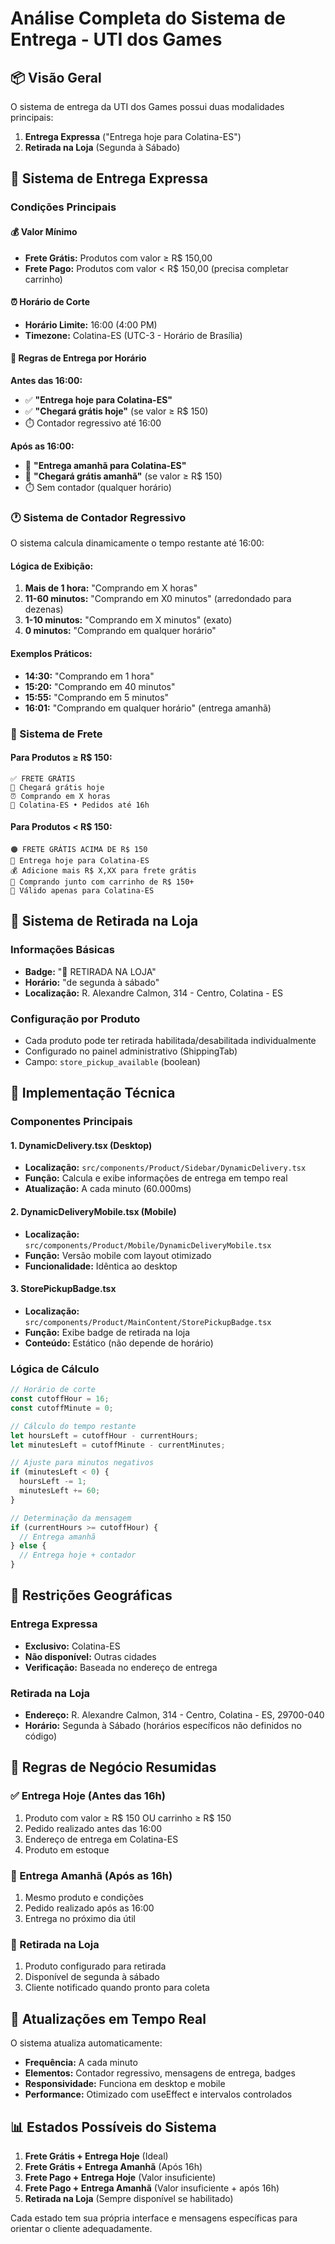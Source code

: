 # Análise Completa do Sistema de Entrega - UTI dos Games

## 📦 Visão Geral

O sistema de entrega da UTI dos Games possui duas modalidades principais:
1. **Entrega Expressa** ("Entrega hoje para Colatina-ES")
2. **Retirada na Loja** (Segunda à Sábado)

## 🚚 Sistema de Entrega Expressa

### Condições Principais

#### 💰 Valor Mínimo
- **Frete Grátis:** Produtos com valor ≥ R$ 150,00
- **Frete Pago:** Produtos com valor < R$ 150,00 (precisa completar carrinho)

#### ⏰ Horário de Corte
- **Horário Limite:** 16:00 (4:00 PM)
- **Timezone:** Colatina-ES (UTC-3 - Horário de Brasília)

#### 📅 Regras de Entrega por Horário

**Antes das 16:00:**
- ✅ **"Entrega hoje para Colatina-ES"**
- ✅ **"Chegará grátis hoje"** (se valor ≥ R$ 150)
- ⏱️ Contador regressivo até 16:00

**Após as 16:00:**
- 📅 **"Entrega amanhã para Colatina-ES"**
- 📅 **"Chegará grátis amanhã"** (se valor ≥ R$ 150)
- ⏱️ Sem contador (qualquer horário)

### 🕐 Sistema de Contador Regressivo

O sistema calcula dinamicamente o tempo restante até 16:00:

#### Lógica de Exibição:
1. **Mais de 1 hora:** "Comprando em X horas"
2. **11-60 minutos:** "Comprando em X0 minutos" (arredondado para dezenas)
3. **1-10 minutos:** "Comprando em X minutos" (exato)
4. **0 minutos:** "Comprando em qualquer horário"

#### Exemplos Práticos:
- **14:30:** "Comprando em 1 hora"
- **15:20:** "Comprando em 40 minutos"
- **15:55:** "Comprando em 5 minutos"
- **16:01:** "Comprando em qualquer horário" (entrega amanhã)

### 💸 Sistema de Frete

#### Para Produtos ≥ R$ 150:
```
✅ FRETE GRÁTIS
🚚 Chegará grátis hoje
⏰ Comprando em X horas
📍 Colatina-ES • Pedidos até 16h
```

#### Para Produtos < R$ 150:
```
🟠 FRETE GRÁTIS ACIMA DE R$ 150
🚚 Entrega hoje para Colatina-ES
💰 Adicione mais R$ X,XX para frete grátis
📍 Comprando junto com carrinho de R$ 150+
📍 Válido apenas para Colatina-ES
```

## 🏪 Sistema de Retirada na Loja

### Informações Básicas
- **Badge:** "🏪 RETIRADA NA LOJA"
- **Horário:** "de segunda à sábado"
- **Localização:** R. Alexandre Calmon, 314 - Centro, Colatina - ES

### Configuração por Produto
- Cada produto pode ter retirada habilitada/desabilitada individualmente
- Configurado no painel administrativo (ShippingTab)
- Campo: `store_pickup_available` (boolean)

## 🔧 Implementação Técnica

### Componentes Principais

#### 1. DynamicDelivery.tsx (Desktop)
- **Localização:** `src/components/Product/Sidebar/DynamicDelivery.tsx`
- **Função:** Calcula e exibe informações de entrega em tempo real
- **Atualização:** A cada minuto (60.000ms)

#### 2. DynamicDeliveryMobile.tsx (Mobile)
- **Localização:** `src/components/Product/Mobile/DynamicDeliveryMobile.tsx`
- **Função:** Versão mobile com layout otimizado
- **Funcionalidade:** Idêntica ao desktop

#### 3. StorePickupBadge.tsx
- **Localização:** `src/components/Product/MainContent/StorePickupBadge.tsx`
- **Função:** Exibe badge de retirada na loja
- **Conteúdo:** Estático (não depende de horário)

### Lógica de Cálculo

```typescript
// Horário de corte
const cutoffHour = 16;
const cutoffMinute = 0;

// Cálculo do tempo restante
let hoursLeft = cutoffHour - currentHours;
let minutesLeft = cutoffMinute - currentMinutes;

// Ajuste para minutos negativos
if (minutesLeft < 0) {
  hoursLeft -= 1;
  minutesLeft += 60;
}

// Determinação da mensagem
if (currentHours >= cutoffHour) {
  // Entrega amanhã
} else {
  // Entrega hoje + contador
}
```

## 📍 Restrições Geográficas

### Entrega Expressa
- **Exclusivo:** Colatina-ES
- **Não disponível:** Outras cidades
- **Verificação:** Baseada no endereço de entrega

### Retirada na Loja
- **Endereço:** R. Alexandre Calmon, 314 - Centro, Colatina - ES, 29700-040
- **Horário:** Segunda à Sábado (horários específicos não definidos no código)

## 🎯 Regras de Negócio Resumidas

### ✅ Entrega Hoje (Antes das 16h)
1. Produto com valor ≥ R$ 150 OU carrinho ≥ R$ 150
2. Pedido realizado antes das 16:00
3. Endereço de entrega em Colatina-ES
4. Produto em estoque

### 📅 Entrega Amanhã (Após as 16h)
1. Mesmo produto e condições
2. Pedido realizado após as 16:00
3. Entrega no próximo dia útil

### 🏪 Retirada na Loja
1. Produto configurado para retirada
2. Disponível de segunda à sábado
3. Cliente notificado quando pronto para coleta

## 🔄 Atualizações em Tempo Real

O sistema atualiza automaticamente:
- **Frequência:** A cada minuto
- **Elementos:** Contador regressivo, mensagens de entrega, badges
- **Responsividade:** Funciona em desktop e mobile
- **Performance:** Otimizado com useEffect e intervalos controlados

## 📊 Estados Possíveis do Sistema

1. **Frete Grátis + Entrega Hoje** (Ideal)
2. **Frete Grátis + Entrega Amanhã** (Após 16h)
3. **Frete Pago + Entrega Hoje** (Valor insuficiente)
4. **Frete Pago + Entrega Amanhã** (Valor insuficiente + após 16h)
5. **Retirada na Loja** (Sempre disponível se habilitado)

Cada estado tem sua própria interface e mensagens específicas para orientar o cliente adequadamente.

